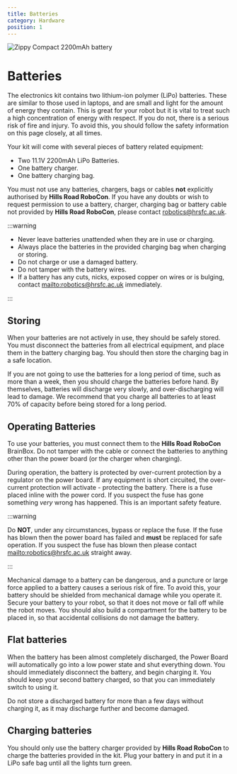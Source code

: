 ```yaml
---
title: Batteries
category: Hardware
position: 1
---
```

![Zippy Compact 2200mAh battery](/images/63391_m_1__6.jpg)

# Batteries

The electronics kit contains two lithium-ion polymer (LiPo) batteries. These are similar to those used in laptops, and are small and light for the amount of energy they contain. This is great for your robot but it is vital to treat such a high concentration of energy with respect. If you do not, there is a serious risk of fire and injury. To avoid this, you should follow the safety information on this page closely, at all times.

Your kit will come with several pieces of battery related equipment:

* Two 11.1V 2200mAh LiPo Batteries.
* One battery charger.
* One battery charging bag.

You must not use any batteries, chargers, bags or cables **not** explicitly authorised by **Hills Road RoboCon**. If you have any doubts or wish to request permission to use a battery, charger, charging bag or battery cable not provided by **Hills Road RoboCon**, please contact [robotics@hrsfc.ac.uk](mailto:robotics@hrsfc.ac.uk).

:::warning

* Never leave batteries unattended when they are in use or charging.
* Always place the batteries in the provided charging bag when charging or storing.
* Do not charge or use a damaged battery.
* Do not tamper with the battery wires.
* If a battery has any cuts, nicks, exposed copper on wires or is bulging, contact <mailto:robotics@hrsfc.ac.uk> immediately.

:::

## Storing

When your batteries are not actively in use, they should be safely stored. You must disconnect the batteries from all electrical equipment, and place them in the battery charging bag. You should then store the charging bag in a safe location.

If you are not going to use the batteries for a long period of time, such as more than a week, then you should charge the batteries before hand. By themselves, batteries will discharge very slowly, and over-discharging will lead to damage. We recommend that you charge all batteries to at least 70% of capacity before being stored for a long period.

## Operating Batteries

To use your batteries, you must connect them to the **Hills Road RoboCon** BrainBox. Do not tamper with the cable or connect the batteries to anything other than the power board (or the charger when charging).

During operation, the battery is protected by over-current protection by a regulator on the power board. If any equipment is short circuited, the over-current protection will activate - protecting the battery. There is a fuse placed inline with the power cord. If you suspect the fuse has gone something _very_ wrong has happened. This is an important safety feature.

:::warning

Do **NOT**, under any circumstances, bypass or replace the fuse. If the fuse has blown then the power board has failed and **must** be replaced for safe operation. If you suspect the fuse has blown then please contact <mailto:robotics@hrsfc.ac.uk> straight away.

:::

Mechanical damage to a battery can be dangerous, and a puncture or large force applied to a battery causes a serious risk of fire. To avoid this, your battery should be shielded from mechanical damage while you operate it. Secure your battery to your robot, so that it does not move or fall off while the robot moves. You should also build a compartment for the battery to be placed in, so that accidental collisions do not damage the battery.

## Flat batteries

When the battery has been almost completely discharged, the Power Board will automatically go into a low power state and shut everything down. You should immediately disconnect the battery, and begin charging it. You should keep your second battery charged, so that you can immediately switch to using it.

Do not store a discharged battery for more than a few days without charging it, as it may discharge further and become damaged.

## Charging batteries

You should only use the battery charger provided by **Hills Road RoboCon** to charge the batteries provided in the kit. Plug your battery in and put it in a LiPo safe bag until all the lights turn green.
